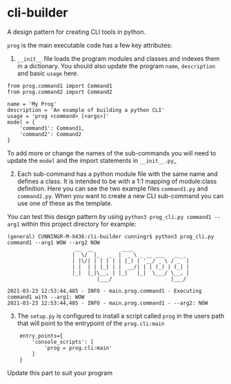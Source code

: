 # cli-builder

A design pattern for creating CLI tools in python.

```prog``` is the main executable code has a few key attributes:

 1. ```__init__``` file loads the program modules and classes and indexes them in a dictionary.  You should also update the program ```name```, ```description``` and basic ```usage``` here.

```
from prog.command1 import Command1
from prog.command2 import Command2

name = 'My Prog'
description = 'An example of building a python CLI'
usage = 'prog <command> [<args>]'
model = {
    'command1': Command1,
    'command2': Command2
}
```

To add more or change the names of the sub-commands you will need to update the ```model``` and the import statements in ```__init__.py```_

 2. Each sub-command has a python module file with the same name and defines a class. It is intended to be with a 1:1 mapping of module:class definition.  Here you can see the two example files ```command1.py``` and ```command2.py```.  When you want to create a new CLI sub-command you can use one of these as the template.

You can test this design pattern by using ```python3 prog_cli.py command1 --arg1``` within this project directory for example:

```
(general) CUNNINGR-M-X436:cli-builder cunningr$ python3 prog_cli.py command1 --arg1 WOW --arg2 NOW
                      __  __         ____
                     |  \/  |_   _  |  _ \ _ __ ___   __ _
                     | |\/| | | | | | |_) | '__/ _ \ / _` |
                     | |  | | |_| | |  __/| | | (_) | (_| |
                     |_|  |_|\__, | |_|   |_|  \___/ \__, |
                             |___/                   |___/

2021-03-23 12:53:44,485 - INFO - main.prog.command1 - Executing command1 with --arg1: WOW
2021-03-23 12:53:44,485 - INFO - main.prog.command1 - --arg2: NOW
```

 3. The ```setup.py``` is configured to install a script called ```prog``` in the users path that will point to the entrypoint of the ```prog.cli:main```

```
    entry_points={
        'console_scripts': [
            'prog = prog.cli:main'
        ]
    }
```

Update this part to suit your program
